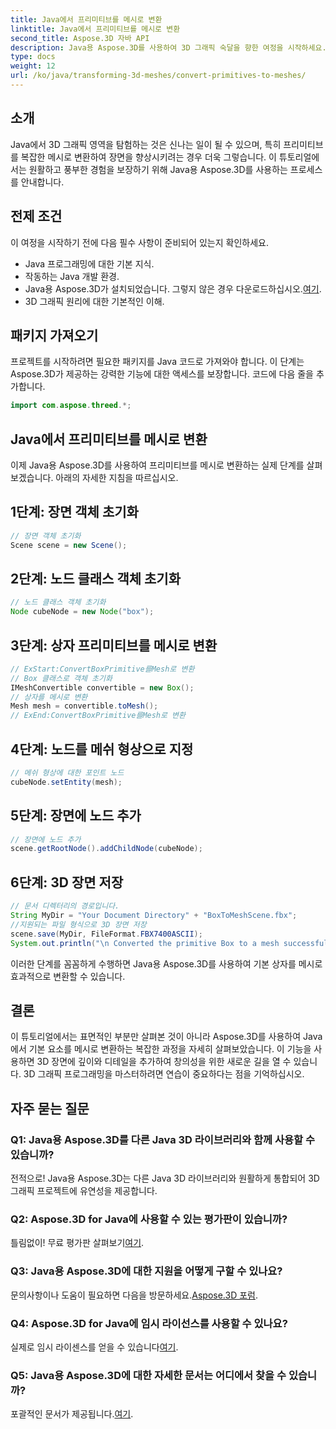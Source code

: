 ```yaml
---
title: Java에서 프리미티브를 메시로 변환
linktitle: Java에서 프리미티브를 메시로 변환
second_title: Aspose.3D 자바 API
description: Java용 Aspose.3D를 사용하여 3D 그래픽 숙달을 향한 여정을 시작하세요. 프리미티브를 매혹적인 메시로 손쉽게 변환합니다. 지금 코딩 경험을 향상해보세요!
type: docs
weight: 12
url: /ko/java/transforming-3d-meshes/convert-primitives-to-meshes/
---
```

## 소개
Java에서 3D 그래픽 영역을 탐험하는 것은 신나는 일이 될 수 있으며, 특히 프리미티브를 복잡한 메시로 변환하여 장면을 향상시키려는 경우 더욱 그렇습니다. 이 튜토리얼에서는 원활하고 풍부한 경험을 보장하기 위해 Java용 Aspose.3D를 사용하는 프로세스를 안내합니다.
## 전제 조건
이 여정을 시작하기 전에 다음 필수 사항이 준비되어 있는지 확인하세요.
- Java 프로그래밍에 대한 기본 지식.
- 작동하는 Java 개발 환경.
-  Java용 Aspose.3D가 설치되었습니다. 그렇지 않은 경우 다운로드하십시오.[여기](https://releases.aspose.com/3d/java/).
- 3D 그래픽 원리에 대한 기본적인 이해.
## 패키지 가져오기
프로젝트를 시작하려면 필요한 패키지를 Java 코드로 가져와야 합니다. 이 단계는 Aspose.3D가 제공하는 강력한 기능에 대한 액세스를 보장합니다. 코드에 다음 줄을 추가합니다.
```java
import com.aspose.threed.*;
```
## Java에서 프리미티브를 메시로 변환
이제 Java용 Aspose.3D를 사용하여 프리미티브를 메시로 변환하는 실제 단계를 살펴보겠습니다. 아래의 자세한 지침을 따르십시오.
## 1단계: 장면 객체 초기화
```java
// 장면 객체 초기화
Scene scene = new Scene();
```
## 2단계: 노드 클래스 객체 초기화
```java
// 노드 클래스 객체 초기화
Node cubeNode = new Node("box");
```
## 3단계: 상자 프리미티브를 메시로 변환
```java
// ExStart:ConvertBoxPrimitive를Mesh로 변환
// Box 클래스로 객체 초기화
IMeshConvertible convertible = new Box();
// 상자를 메시로 변환
Mesh mesh = convertible.toMesh();
// ExEnd:ConvertBoxPrimitive를Mesh로 변환
```
## 4단계: 노드를 메쉬 형상으로 지정
```java
// 메쉬 형상에 대한 포인트 노드
cubeNode.setEntity(mesh);
```
## 5단계: 장면에 노드 추가
```java
// 장면에 노드 추가
scene.getRootNode().addChildNode(cubeNode);
```
## 6단계: 3D 장면 저장
```java
// 문서 디렉터리의 경로입니다.
String MyDir = "Your Document Directory" + "BoxToMeshScene.fbx";
//지원되는 파일 형식으로 3D 장면 저장
scene.save(MyDir, FileFormat.FBX7400ASCII);
System.out.println("\n Converted the primitive Box to a mesh successfully.\nFile saved at " + MyDir);
```
이러한 단계를 꼼꼼하게 수행하면 Java용 Aspose.3D를 사용하여 기본 상자를 메시로 효과적으로 변환할 수 있습니다.
## 결론
이 튜토리얼에서는 표면적인 부분만 살펴본 것이 아니라 Aspose.3D를 사용하여 Java에서 기본 요소를 메시로 변환하는 복잡한 과정을 자세히 살펴보았습니다. 이 기능을 사용하면 3D 장면에 깊이와 디테일을 추가하여 창의성을 위한 새로운 길을 열 수 있습니다. 3D 그래픽 프로그래밍을 마스터하려면 연습이 중요하다는 점을 기억하십시오.
## 자주 묻는 질문
### Q1: Java용 Aspose.3D를 다른 Java 3D 라이브러리와 함께 사용할 수 있습니까?
전적으로! Java용 Aspose.3D는 다른 Java 3D 라이브러리와 원활하게 통합되어 3D 그래픽 프로젝트에 유연성을 제공합니다.
### Q2: Aspose.3D for Java에 사용할 수 있는 평가판이 있습니까?
 틀림없이! 무료 평가판 살펴보기[여기](https://releases.aspose.com/).
### Q3: Java용 Aspose.3D에 대한 지원을 어떻게 구할 수 있나요?
 문의사항이나 도움이 필요하면 다음을 방문하세요.[Aspose.3D 포럼](https://forum.aspose.com/c/3d/18).
### Q4: Aspose.3D for Java에 임시 라이선스를 사용할 수 있나요?
 실제로 임시 라이센스를 얻을 수 있습니다[여기](https://purchase.aspose.com/temporary-license/).
### Q5: Java용 Aspose.3D에 대한 자세한 문서는 어디에서 찾을 수 있습니까?
 포괄적인 문서가 제공됩니다.[여기](https://reference.aspose.com/3d/java/).